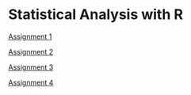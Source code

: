 # Statistical Analysis with R

[Assignment 1](Assignment1.html)

[Assignment 2](fa2020_assignment2.html)

[Assignment 3](fa2020_assignment3.html)

[Assignment 4](fa2020_assignment4.html)
